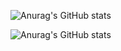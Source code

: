 

![Anurag's GitHub stats](https://github-readme-stats.vercel.app/api?username=Nathaandev&hide=contribs,prs)

![Anurag's GitHub stats](https://github-readme-stats.vercel.app/api?username=Nathaandev&show_icons=true)
